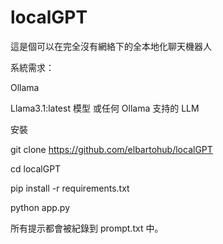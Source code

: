 # localGPT
這是個可以在完全沒有網絡下的全本地化聊天機器人

系統需求：

Ollama

Llama3.1:latest 模型 或任何 Ollama 支持的 LLM

安裝

git clone https://github.com/elbartohub/localGPT

cd localGPT

pip install -r requirements.txt

python app.py


所有提示都會被紀錄到 prompt.txt 中。
